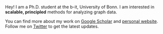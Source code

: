 Hey! I am a Ph.D. student at the b-it, University of Bonn. I am interested in **scalable, principled** methods for analyzing graph data.

You can find more about my work on [Google Scholar](https://scholar.google.de/citations?hl=en&user=hssTYQMAAAAJ) and [personal website](http://tsitsul.in/). Follow me on [Twitter](https://twitter.com/tsitsulin_) to get the latest updates.

<!--
**xgfs/xgfs** is a ✨ _special_ ✨ repository because its `README.md` (this file) appears on your GitHub profile.

Here are some ideas to get you started:

- 🔭 I’m currently working on ...
- 🌱 I’m currently learning ...
- 👯 I’m looking to collaborate on ...
- 🤔 I’m looking for help with ...
- 💬 Ask me about ...
- 📫 How to reach me: ...
- 😄 Pronouns: ...
- ⚡ Fun fact: ...
-->
